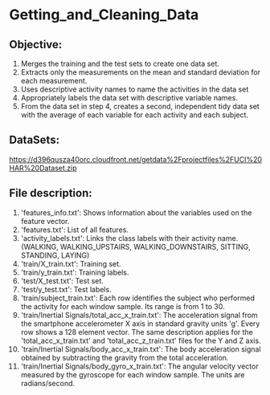 # Getting_and_Cleaning_Data

## Objective:

1. Merges the training and the test sets to create one data set.
2. Extracts only the measurements on the mean and standard deviation for each measurement.
3. Uses descriptive activity names to name the activities in the data set
4. Appropriately labels the data set with descriptive variable names.
5. From the data set in step 4, creates a second, independent tidy data set with the average of each variable for each activity and each subject.

## DataSets:

https://d396qusza40orc.cloudfront.net/getdata%2Fprojectfiles%2FUCI%20HAR%20Dataset.zip

## File description:

1. 'features_info.txt': Shows information about the variables used on the feature vector.
2. 'features.txt': List of all features.
3. 'activity_labels.txt': Links the class labels with their activity name. (WALKING, WALKING_UPSTAIRS, WALKING_DOWNSTAIRS, SITTING, STANDING, LAYING)
4. 'train/X_train.txt': Training set.
5. 'train/y_train.txt': Training labels.
6. 'test/X_test.txt': Test set.
7. 'test/y_test.txt': Test labels.
8. 'train/subject_train.txt': Each row identifies the subject who performed the activity for each window sample. Its range is from 1 to 30. 
9. 'train/Inertial Signals/total_acc_x_train.txt': The acceleration signal from the smartphone accelerometer X axis in standard gravity units 'g'. Every row shows a 128 element vector. The same description applies for the 'total_acc_x_train.txt' and 'total_acc_z_train.txt' files for the Y and Z axis. 
10. 'train/Inertial Signals/body_acc_x_train.txt': The body acceleration signal obtained by subtracting the gravity from the total acceleration. 
11. 'train/Inertial Signals/body_gyro_x_train.txt': The angular velocity vector measured by the gyroscope for each window sample. The units are radians/second. 
